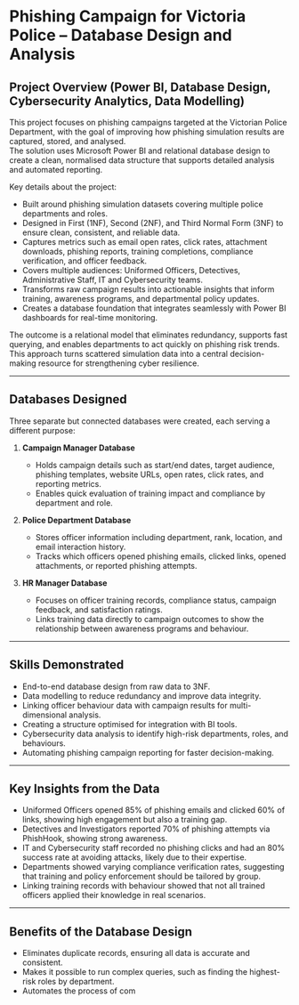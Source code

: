 # Phishing Campaign for Victoria Police – Database Design and Analysis

## Project Overview (Power BI, Database Design, Cybersecurity Analytics, Data Modelling)
This project focuses on phishing campaigns targeted at the Victorian Police Department, with the goal of improving how phishing simulation results are captured, stored, and analysed.  
The solution uses Microsoft Power BI and relational database design to create a clean, normalised data structure that supports detailed analysis and automated reporting.

Key details about the project:
- Built around phishing simulation datasets covering multiple police departments and roles.
- Designed in First (1NF), Second (2NF), and Third Normal Form (3NF) to ensure clean, consistent, and reliable data.
- Captures metrics such as email open rates, click rates, attachment downloads, phishing reports, training completions, compliance verification, and officer feedback.
- Covers multiple audiences: Uniformed Officers, Detectives, Administrative Staff, IT and Cybersecurity teams.
- Transforms raw campaign results into actionable insights that inform training, awareness programs, and departmental policy updates.
- Creates a database foundation that integrates seamlessly with Power BI dashboards for real-time monitoring.

The outcome is a relational model that eliminates redundancy, supports fast querying, and enables departments to act quickly on phishing risk trends.  
This approach turns scattered simulation data into a central decision-making resource for strengthening cyber resilience.

---

## Databases Designed
Three separate but connected databases were created, each serving a different purpose:

1. **Campaign Manager Database**
   - Holds campaign details such as start/end dates, target audience, phishing templates, website URLs, open rates, click rates, and reporting metrics.
   - Enables quick evaluation of training impact and compliance by department and role.

2. **Police Department Database**
   - Stores officer information including department, rank, location, and email interaction history.
   - Tracks which officers opened phishing emails, clicked links, opened attachments, or reported phishing attempts.

3. **HR Manager Database**
   - Focuses on officer training records, compliance status, campaign feedback, and satisfaction ratings.
   - Links training data directly to campaign outcomes to show the relationship between awareness programs and behaviour.

---

## Skills Demonstrated
- End-to-end database design from raw data to 3NF.
- Data modelling to reduce redundancy and improve data integrity.
- Linking officer behaviour data with campaign results for multi-dimensional analysis.
- Creating a structure optimised for integration with BI tools.
- Cybersecurity data analysis to identify high-risk departments, roles, and behaviours.
- Automating phishing campaign reporting for faster decision-making.

---

## Key Insights from the Data
- Uniformed Officers opened 85% of phishing emails and clicked 60% of links, showing high engagement but also a training gap.
- Detectives and Investigators reported 70% of phishing attempts via PhishHook, showing strong awareness.
- IT and Cybersecurity staff recorded no phishing clicks and had an 80% success rate at avoiding attacks, likely due to their expertise.
- Departments showed varying compliance verification rates, suggesting that training and policy enforcement should be tailored by group.
- Linking training records with behaviour showed that not all trained officers applied their knowledge in real scenarios.

---

## Benefits of the Database Design
- Eliminates duplicate records, ensuring all data is accurate and consistent.
- Makes it possible to run complex queries, such as finding the highest-risk roles by department.
- Automates the process of com
